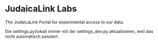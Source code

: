 # JudaicaLink Labs

The JudaicaLink Portal for experimental access to our data.

Die settings.py(lokal) immer mit der settings_dev.py aktualisieren, weil das nicht automatisch passiert.
